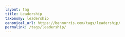 ```yaml
---
layout: tag
title: Leadership
taxonomy: leadership
canonical_url: https://bennorris.com/tags/leadership/
permalink: /tags/leadership/
---
```

